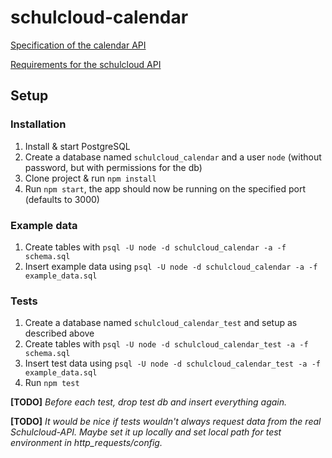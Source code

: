 # schulcloud-calendar

[Specification of the calendar API](https://github.com/schulcloud/schulcloud-calendar/blob/master/documentation/calendar_api_specification.md)

[Requirements for the schulcloud API](https://github.com/schulcloud/schulcloud-calendar/blob/master/documentation/schulcloud_api_requirements.md)

## Setup
### Installation
1. Install & start PostgreSQL
2. Create a database named `schulcloud_calendar` and a user `node` (without password, but with permissions for the db)
3. Clone project & run `npm install`
4. Run `npm start`, the app should now be running on the specified port (defaults to 3000)

### Example data
1. Create tables with `psql -U node -d schulcloud_calendar -a -f schema.sql`
2. Insert example data using `psql -U node -d schulcloud_calendar -a -f example_data.sql`

### Tests
1. Create a database named `schulcloud_calendar_test` and setup as described above
2. Create tables with `psql -U node -d schulcloud_calendar_test -a -f schema.sql`
3. Insert test data using `psql -U node -d schulcloud_calendar_test -a -f example_data.sql`
4. Run `npm test`

__[TODO]__ _Before each test, drop test db and insert everything again._

__[TODO]__ _It would be nice if tests wouldn't always request data from the real Schulcloud-API.
Maybe set it up locally and set local path for test environment in http&#95;requests/config._
